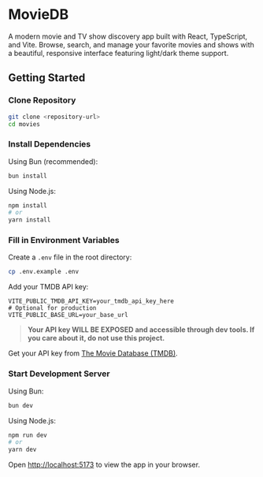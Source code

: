 # MovieDB

A modern movie and TV show discovery app built with React, TypeScript, and Vite. Browse, search, and manage your favorite movies and shows with a beautiful, responsive interface featuring light/dark theme support.

## Getting Started

### Clone Repository

```bash
git clone <repository-url>
cd movies
```

### Install Dependencies

Using Bun (recommended):

```bash
bun install
```

Using Node.js:

```bash
npm install
# or
yarn install
```

### Fill in Environment Variables

Create a `.env` file in the root directory:

```bash
cp .env.example .env
```

Add your TMDB API key:

```env
VITE_PUBLIC_TMDB_API_KEY=your_tmdb_api_key_here
# Optional for production
VITE_PUBLIC_BASE_URL=your_base_url
```

> **Your API key WILL BE EXPOSED and accessible through dev tools. If you care about it, do not use this project.**

Get your API key from [The Movie Database (TMDB)](https://www.themoviedb.org/settings/api).

### Start Development Server

Using Bun:

```bash
bun dev
```

Using Node.js:

```bash
npm run dev
# or
yarn dev
```

Open [http://localhost:5173](http://localhost:5173) to view the app in your browser.
